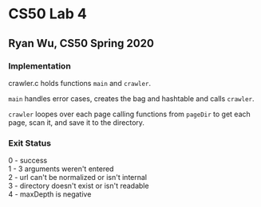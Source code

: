 # CS50 Lab 4
## Ryan Wu, CS50 Spring 2020

### Implementation
crawler.c holds functions `main` and `crawler`.

`main` handles error cases, creates the bag and hashtable and calls `crawler`.

`crawler` loopes over each page calling functions from `pageDir` to get each page, scan it, and save it to the directory.

### Exit Status
0 - success\
1 - 3 arguments weren't entered\
2 - url can't be normalized or isn't internal\
3 - directory doesn't exist or isn't readable\
4 - maxDepth is negative

